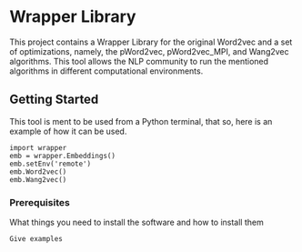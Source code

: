 # Wrapper Library
This project contains a Wrapper Library for the original Word2vec and a set of optimizations, namely, the pWord2vec, pWord2vec_MPI, and Wang2vec algorithms. 
This tool allows the NLP community to run the mentioned algorithms in different computational environments. 

## Getting Started

This tool is ment to be used from a Python terminal, that so, here is an example of how it can be used.

```
import wrapper
emb = wrapper.Embeddings()
emb.setEnv('remote')
emb.Word2vec()
emb.Wang2vec()
```
### Prerequisites

What things you need to install the software and how to install them

```
Give examples
```
